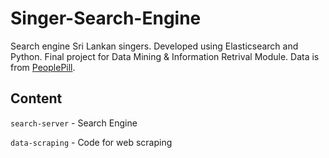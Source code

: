 # Singer-Search-Engine

Search engine Sri Lankan singers. Developed using Elasticsearch and Python. Final project for Data Mining & Information Retrival Module. Data is from [PeoplePill](https://peoplepill.com/).

## Content
`search-server` - Search Engine

`data-scraping` - Code for web scraping